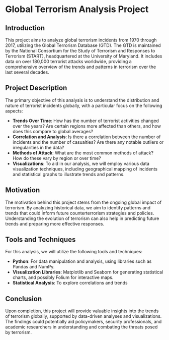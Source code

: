 # Global Terrorism Analysis Project

## Introduction

This project aims to analyze global terrorism incidents from 1970 through 2017, utilizing the Global Terrorism Database (GTD). The GTD is maintained by the National Consortium for the Study of Terrorism and Responses to Terrorism (START), headquartered at the University of Maryland. It includes data on over 180,000 terrorist attacks worldwide, providing a comprehensive overview of the trends and patterns in terrorism over the last several decades.

## Project Description

The primary objective of this analysis is to understand the distribution and nature of terrorist incidents globally, with a particular focus on the following aspects:

- **Trends Over Time**: How has the number of terrorist activities changed over the years? Are certain regions more affected than others, and how does this compare to global averages?
- **Correlation and Analysis**: Is there a correlation between the number of incidents and the number of casualties? Are there any notable outliers or irregularities in the data?
- **Methods of Attack**: What are the most common methods of attack? How do these vary by region or over time?
- **Visualizations**: To aid in our analysis, we will employ various data visualization techniques, including geographical mapping of incidents and statistical graphs to illustrate trends and patterns.

## Motivation

The motivation behind this project stems from the ongoing global impact of terrorism. By analyzing historical data, we aim to identify patterns and trends that could inform future counterterrorism strategies and policies. Understanding the evolution of terrorism can also help in predicting future trends and preparing more effective responses.

## Tools and Techniques

For this analysis, we will utilize the following tools and techniques:

- **Python**: For data manipulation and analysis, using libraries such as Pandas and NumPy.
- **Visualization Libraries**: Matplotlib and Seaborn for generating statistical charts, and possibly Folium for interactive maps.
- **Statistical Analysis**: To explore correlations and trends

## Conclusion

Upon completion, this project will provide valuable insights into the trends of terrorism globally, supported by data-driven analyses and visualizations. The findings could potentially aid policymakers, security professionals, and academic researchers in understanding and combating the threats posed by terrorism.
